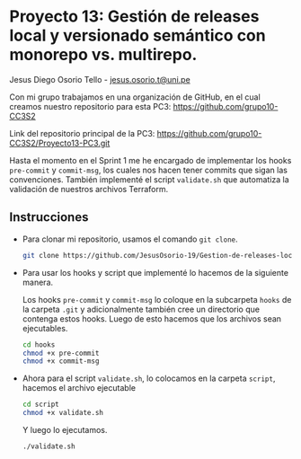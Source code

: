 # Proyecto 13: Gestión de releases local y versionado semántico con monorepo vs. multirepo.

Jesus Diego Osorio Tello - jesus.osorio.t@uni.pe

Con mi grupo trabajamos en una organización de GitHub, en el cual creamos nuestro repositorio para esta PC3: https://github.com/grupo10-CC3S2

Link del repositorio principal de la PC3: https://github.com/grupo10-CC3S2/Proyecto13-PC3.git

Hasta el momento en el Sprint 1 me he encargado de implementar los hooks `pre-commit` y `commit-msg`, los cuales nos hacen tener commits que sigan las convenciones. También implementé el script `validate.sh` que automatiza la validación de nuestros archivos Terraform.

## Instrucciones

- Para clonar mi repositorio, usamos el comando `git clone`.

    ```bash
    git clone https://github.com/JesusOsorio-19/Gestion-de-releases-local-y-versionado-semantico-con-monorepo-vs.-multirepo.git
    ```

- Para usar los hooks y script que implementé lo hacemos de la siguiente manera.

    Los hooks `pre-commit` y `commit-msg` lo coloque en la subcarpeta `hooks` de la carpeta `.git` y adicionalmente también cree un directorio que contenga estos hooks. Luego de esto hacemos que los archivos sean ejecutables. 

    ```bash
    cd hooks
    chmod +x pre-commit
    chmod +x commit-msg 
    ```
- Ahora para el script `validate.sh`, lo colocamos en la carpeta `script`, hacemos el archivo ejecutable

    ```bash
    cd script
    chmod +x validate.sh
    ```
    Y luego lo ejecutamos.

     ```bash
    ./validate.sh
    ```

